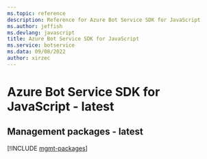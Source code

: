```yaml
---
ms.topic: reference
description: Reference for Azure Bot Service SDK for JavaScript
ms.author: jeffish
ms.devlang: javascript
title: Azure Bot Service SDK for JavaScript
ms.service: botservice
ms.data: 09/08/2022
author: xirzec
---
```

# Azure Bot Service SDK for JavaScript - latest

## Management packages - latest
[!INCLUDE [mgmt-packages](bot-service-mgmt-index.md)]